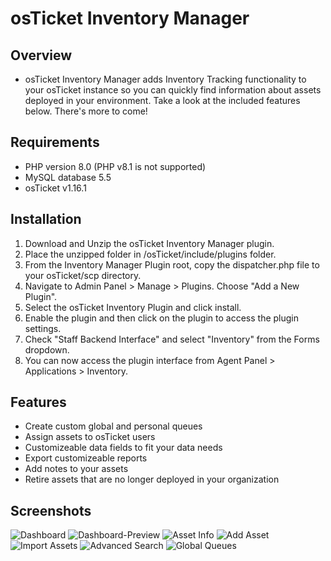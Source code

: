 # osTicket Inventory Manager

## Overview
- osTicket Inventory Manager adds Inventory Tracking functionality to your osTicket instance so you can quickly find information about assets deployed in your environment. Take a look at the included features below. There's more to come!

## Requirements
- PHP version 8.0 (PHP v8.1 is not supported)
- MySQL database 5.5
- osTicket v1.16.1

## Installation
1. Download and Unzip the osTicket Inventory Manager plugin.
2. Place the unzipped folder in /osTicket/include/plugins folder.
3. From the Inventory Manager Plugin root, copy the dispatcher.php file to your osTicket/scp directory.
4. Navigate to Admin Panel > Manage > Plugins. Choose "Add a New Plugin".
5. Select the osTicket Inventory Plugin and click install.
6. Enable the plugin and then click on the plugin to access the plugin settings.
7. Check "Staff Backend Interface" and select "Inventory" from the Forms dropdown.
8. You can now access the plugin interface from Agent Panel > Applications > Inventory.

## Features
- Create custom global and personal queues
- Assign assets to osTicket users
- Customizeable data fields to fit your data needs
- Export customizeable reports
- Add notes to your assets
- Retire assets that are no longer deployed in your organization

## Screenshots
![Dashboard](/images/Dashboard.png)
![Dashboard-Preview](/images/Dashboard-Preview.png)
![Asset Info](/images/AssetInfo.png)
![Add Asset](/images/AddAsset.png)
![Import Assets](/images/Import.png)
![Advanced Search](/images/AdvancedSearch.png)
![Global Queues](/images/GlobalQueues.png)
